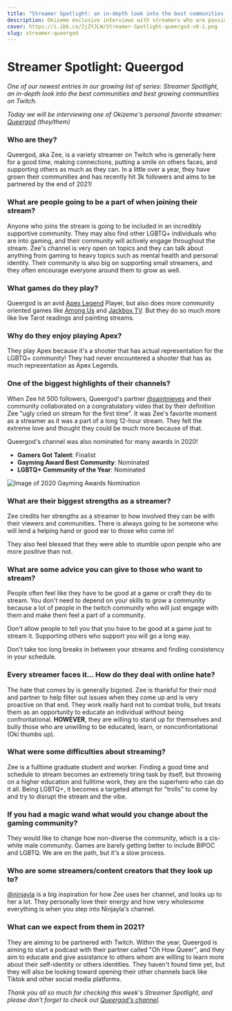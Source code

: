 ```yaml
---
title: "Streamer Spotlight: an in-depth look into the best communities and best growing communities on Twitch"
description: Okizeme exclusive interviews with streamers who are passionate about their craft
cover: https://i.ibb.co/2jZYJLW/Streamer-Spotlight-queergod-v0-1.png
slug: streamer-queergod
---
```


# Streamer Spotlight: Queergod

*One of our newest entries in our growing list of series: Streamer Spotlight, an in-depth look into the best communities and best growing communities on Twitch.*


*Today we will be interviewing one of Okizeme's personal favorite streamer: [Queergod](https://www.twitch.tv/queergod) (they/them)*

### Who are they?

Queergod, aka Zee, is a variety streamer on Twitch who is generally here for a good time, making connections, putting a smile on others faces, and supporting others as much as they can. In a little over a year, they have grown their communities and has recently hit 3k followers and aims to be partnered by the end of 2021!

### What are people going to be a part of when joining their stream?

Anyone who joins the stream is going to be included in an incredibly supportive community. They may also find other LGBTQ+ individuals who are into gaming, and their community will actively engage throughout the stream. Zee's channel is very open on topics and they can talk about anything from gaming to heavy topics such as mental health and personal identity. Their community is also big on supporting small streamers, and they often encourage everyone around them to grow as well.

### What games do they play?

Queergod is an avid [Apex Legend](https://www.ea.com/games/apex-legends) Player, but also does more community oriented games like [Among Us](https://store.steampowered.com/app/945360/Among_Us/) and [Jackbox TV](https://store.steampowered.com/app/331670/The_Jackbox_Party_Pack/). But they do so much more like live Tarot readings and painting streams. 

### Why do they enjoy playing Apex?

They play Apex because it's a shooter that has actual representation for the LGBTQ+ community! They had never encountered a shooter that has as much representation as Apex Legends. 

### One of the biggest highlights of their channels?

When Zee hit 500 followers, Queergod's partner [@saintnieves](https://www.twitch.tv/saintnieves) and their community collaborated on a congratulatory video that by their definition Zee "ugly cried on stream for the first time". It was Zee's favorite moment as a streamer as it was a part of a long 12-hour stream. They felt the extreme love and thought they could be much more because of that.

Queergod's channel was also nominated for many awards in 2020!

- **Gamers Got Talent**: Finalist 
- **Gayming Award Best Community**: Nominated 
- **LGBTQ+ Community of the Year**: Nominated

![Image of 2020 Gayming Awards Nomination](https://scontent-lax3-1.cdninstagram.com/v/t51.2885-15/sh0.08/e35/s750x750/131491057_387100895851012_1922937215571344452_n.jpg?tp=1&_nc_ht=scontent-lax3-1.cdninstagram.com&_nc_cat=104&_nc_ohc=5ZT-uWD4rMUAX9w5YMi&ccb=7-4&oh=5bd0feab4b4e57428070c4333c060865&oe=60812D1D&_nc_sid=4f375e)

### What are their biggest strengths as a streamer?

Zee credits her strengths as a streamer to how involved they can be with their viewers and communities. There is always going to be someone who will lend a helping hand or good ear to those who come in!

They also feel blessed that they were able to stumble upon people who are more positive than not. 

### What are some advice you can give to those who want to stream?

People often feel like they have to be good at a game or craft they do to stream. You don't need to depend on your skills to grow a community because a lot of people in the twitch community who will just engage with them and make them feel a part of a community. 

Don't allow people to tell you that you have to be good at a game just to stream it. Supporting others who support you will go a long way. 

Don't take too long breaks in between your streams and finding consistency in your schedule.

### Every streamer faces it... How do they deal with online hate?

The hate that comes by is generally bigoted. Zee is thankful for their mod and partner to help filter out issues when they come up and is very proactive on that end. They work really hard not to combat trolls, but treats them as an opportunity to educate an individual without being confrontational. **HOWEVER**, they are willing to stand up for themselves and bully those who are unwilling to be educated, learn, or nonconfrontational (Oki thumbs up). 

### What were some difficulties about streaming?

Zee is a fulltime graduate student and worker. Finding a good time and schedule to stream becomes an extremely tiring task by itself, but throwing on a higher education and fulltime work, they are the superhero who can do it all. Being LGBTQ+, it becomes a targeted attempt for "trolls" to come by and try to disrupt the stream and the vibe. 

### If you had a magic wand what would you change about the gaming community?

They would like to change how non-diverse the community, which is a cis-white male community. Games are barely getting better to include BIPOC and LGBTQ. We are on the path, but it's a slow process.

### Who are some streamers/content creators that they look up to?

[@ninjayla](https://www.twitch.tv/ninjayla) is a big inspiration for how Zee uses her channel, and looks up to her a lot. They personally love their energy and how very wholesome everything is when you step into Ninjayla's channel. 

### What can we expect from them in 2021?

They are aiming to be partnered with Twitch. Within the year, Queergod is aiming to start a podcast with their partner called "Oh How Queer", and they aim to educate and give assistance to others whom are willing to learn more about their self-identity or others identities. They haven't found time yet, but they will also be looking toward opening their other channels back like Tiktok and other social media platforms.



*Thank you all so much for checking this week's Streamer Spotlight, and please don't forget to check out [Queergod's channel](https://www.twitch.tv/queergod).*